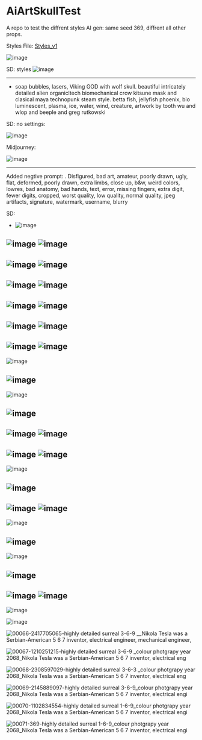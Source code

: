 # AiArtSkullTest
A repo to test the diffrent styles AI gen: same seed 369, diffrent all other props.

Styles File:
[Styles_v1](styles_V1.csv)

![image](https://user-images.githubusercontent.com/195927/211082427-9ecf297e-068f-4743-a483-a0b24a0a648a.png)

SD: styles
![image](https://user-images.githubusercontent.com/195927/211081712-17371453-48c3-44d9-b764-1df1ae1cc3a3.png)

---
- soap bubbles, lasers, Viking GOD with wolf skull. beautiful intricately detailed alien organicltech biomechanical crow kitsune mask and clasical maya technopunk steam style. betta fish, jellyfish phoenix, bio luminescent, plasma, ice, water, wind, creature, artwork by tooth wu and wlop and beeple and greg rutkowski

SD: no settings:

![image](https://user-images.githubusercontent.com/195927/211082270-d4ac63eb-4bff-4f2c-94ab-84835f40bd63.png)

Midjourney:

![image](https://user-images.githubusercontent.com/195927/211079424-eff77415-a8f6-49d4-a4da-6656ffad8921.png)

-----
Added negtive prompt:
. Disfigured, bad art, amateur, poorly drawn, ugly, flat, deformed, poorly drawn, extra limbs, close up, b&w, weird colors, lowres, bad anatomy, bad hands, text, error, missing fingers, extra digit, fewer digits, cropped, worst quality, low quality, normal quality, jpeg artifacts, signature, watermark, username, blurry

SD: 
- ![image](https://user-images.githubusercontent.com/195927/211082755-dd65da61-5bf7-4b7a-95c3-ae74510688a1.png)

![image](https://user-images.githubusercontent.com/195927/211082899-6e961c43-71cb-4473-ba8d-542fd795ba8c.png)
![image](https://user-images.githubusercontent.com/195927/211082957-547ef6d0-b575-46ea-9461-31d233907065.png)
---
![image](https://user-images.githubusercontent.com/195927/211083237-a957080d-17f5-4d74-8e9f-51ee895b89ec.png)
![image](https://user-images.githubusercontent.com/195927/211083300-0bf5a34d-2060-4727-a44f-564b34982263.png)
---
![image](https://user-images.githubusercontent.com/195927/211083353-7db4f15c-3b7e-4710-a96b-5d37b57d6c4f.png)
![image](https://user-images.githubusercontent.com/195927/211083426-dd546c2a-33ce-40d6-81b1-e9a8265dd92d.png)
---
![image](https://user-images.githubusercontent.com/195927/211084118-dd624b73-c2cc-448a-8ea0-6c87b127fa66.png)
![image](https://user-images.githubusercontent.com/195927/211084086-26a197e0-33d2-40f8-b195-fbf85fe17cbb.png)
---
![image](https://user-images.githubusercontent.com/195927/211084565-f2f8e6ac-045d-4119-ae4a-766a7d892577.png)
![image](https://user-images.githubusercontent.com/195927/211084608-714464c4-f6b6-4ae2-86a8-12a8c8f5cb8a.png)
---
![image](https://user-images.githubusercontent.com/195927/211084860-e7f2cba5-346f-4ecd-98d8-373d3f69cdb8.png)
![image](https://user-images.githubusercontent.com/195927/211084821-23997f5f-2fdc-41b3-a648-8a86dac1c8a4.png)
---
![image](https://user-images.githubusercontent.com/195927/211085448-446645f7-a885-4d22-a485-982f99b83998.png)

![image](https://user-images.githubusercontent.com/195927/211085469-bdcde8bf-d15d-44ba-a63a-c7ac29aaf813.png)
---
![image](https://user-images.githubusercontent.com/195927/211085597-d6f8cede-17bb-4728-b84b-85589f14fe39.png)

![image](https://user-images.githubusercontent.com/195927/211085576-09cdcfbe-3588-4814-9063-92ea9e2efde2.png)
---
![image](https://user-images.githubusercontent.com/195927/211085669-25680d7e-b7da-4256-8e68-c51d89fadd1a.png)
![image](https://user-images.githubusercontent.com/195927/211085757-db9093ce-b809-4874-b29a-97c814073095.png)
---
![image](https://user-images.githubusercontent.com/195927/211094171-cb569943-a084-486e-86f7-0ac14aea08b5.png)
![image](https://user-images.githubusercontent.com/195927/211094250-3af6fef3-7a66-4bc3-a619-b8f8a30bbd6d.png)
---
![image](https://user-images.githubusercontent.com/195927/211094789-a045a0c3-827a-4e98-ad8b-8a3aad848c2b.png)

![image](https://user-images.githubusercontent.com/195927/211094823-64472a84-8fad-4d92-9da3-a92bf6fc3f37.png)
---
![image](https://user-images.githubusercontent.com/195927/211094934-bc45ca4d-3ed3-417a-a248-3fa4ffa17e7f.png)
![image](https://user-images.githubusercontent.com/195927/211094963-5886ab33-d9c3-4791-8907-e4705622b583.png)
---
![image](https://user-images.githubusercontent.com/195927/211095156-a4cf4d7a-8f7c-4543-8ad2-74627bb0cfe2.png)

![image](https://user-images.githubusercontent.com/195927/211095226-32a145b7-49f4-4d79-a862-9d70494985e1.png)
---
![image](https://user-images.githubusercontent.com/195927/211096136-8dcd2e20-f2a3-44ae-846d-f36c7bbbb255.png)

![image](https://user-images.githubusercontent.com/195927/211096175-6d3ccc6b-e41b-43fa-a4bb-95a625f2455c.png)
---
![image](https://user-images.githubusercontent.com/195927/211096787-905e573c-50bf-480d-82c8-2e27dc97f1f5.png)
![image](https://user-images.githubusercontent.com/195927/211096822-a18e26c8-a858-41bb-b3d3-a75a85f24c1b.png)
---
![image](https://user-images.githubusercontent.com/195927/211096931-baf71731-7bd5-4f68-9777-890292f2ebbf.png)

![image](https://user-images.githubusercontent.com/195927/211096963-23c4fc5f-82cd-4a41-b7d4-4283003378db.png)










































![00066-2417705065-highly detailed surreal 3-6-9 __Nikola Tesla was a Serbian-American 5 6 7  inventor, electrical engineer, mechanical engineer,](https://user-images.githubusercontent.com/195927/211111274-17ab4810-5d2f-419a-8eac-ae23a309a05d.png)

![00067-1210251215-highly detailed surreal 3-6-9 _colour photgrapy year  2068_Nikola Tesla was a Serbian-American 5 6 7  inventor, electrical eng](https://user-images.githubusercontent.com/195927/211111280-acf9a0c4-aeb2-40b9-838f-89884aaaa11e.png)

![00068-2308597029-highly detailed surreal 3-6-3 _colour photgrapy year  2068_Nikola Tesla was a Serbian-American 5 6 7  inventor, electrical eng](https://user-images.githubusercontent.com/195927/211111289-cd07e979-21ca-4e3a-91df-8db503d347eb.png)

![00069-2145889097-highly detailed surreal 3-6-9_colour photgrapy year  2068_Nikola Tesla was a Serbian-American 5 6 7  inventor, electrical engi](https://user-images.githubusercontent.com/195927/211111296-956a72e9-16d6-4edc-8157-e563781b4e89.png)

![00070-1102834554-highly detailed surreal 1-6-9_colour photgrapy year  2068_Nikola Tesla was a Serbian-American 5 6 7  inventor, electrical engi](https://user-images.githubusercontent.com/195927/211111304-a1d09da1-7df5-4400-9032-e96fd681ceea.png)

![00071-369-highly detailed surreal 1-6-9_colour photgrapy year  2068_Nikola Tesla was a Serbian-American 5 6 7  inventor, electrical engi](https://user-images.githubusercontent.com/195927/211111307-5efc4011-2031-4fd8-83ef-204516149485.png)














